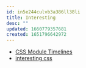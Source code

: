 ```yaml
---
id: in5e244culvb3a386ll38li
title: Interesting
desc: ""
updated: 1660779357681
created: 1651796642972
---
```


- [CSS Module Timelines](https://meyerweb.com/eric/css/timelines/)
- [interesting css](https://github.com/chokcoco/iCSS)
